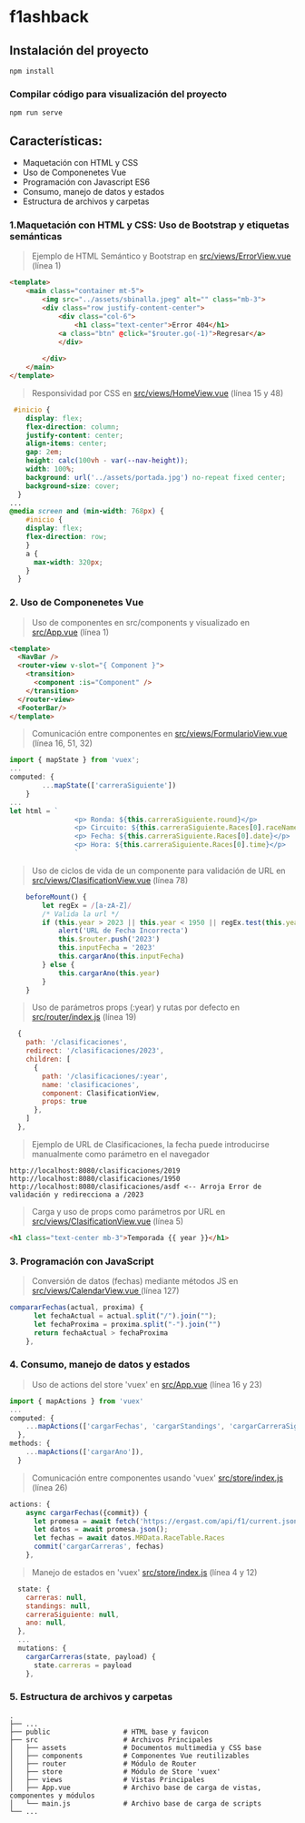 # f1ashback

## Instalación del proyecto
```
npm install
```

### Compilar código para visualización del proyecto
```
npm run serve
```

## Características:

* Maquetación con HTML y CSS
* Uso de Componenetes Vue
* Programación con Javascript ES6
* Consumo, manejo de datos y estados
* Estructura de archivos y carpetas


### 1.Maquetación con HTML y CSS: Uso de Bootstrap y etiquetas semánticas
> Ejemplo de HTML Semántico y Bootstrap en [src/views/ErrorView.vue](src/views/ErrorView.vue) (línea 1)
```html
<template>
    <main class="container mt-5">
        <img src="../assets/sbinalla.jpeg" alt="" class="mb-3">
        <div class="row justify-content-center">
            <div class="col-6">
                <h1 class="text-center">Error 404</h1>
            <a class="btn" @click="$router.go(-1)">Regresar</a>
            </div>
            
        </div>
    </main>
</template>
```
> Responsividad por CSS en [src/views/HomeView.vue](src/views/HomeView.vue) (línea 15 y 48)
```css
 #inicio {
    display: flex;
    flex-direction: column;
    justify-content: center;
    align-items: center;
    gap: 2em;
    height: calc(100vh - var(--nav-height));
    width: 100%;
    background: url('../assets/portada.jpg') no-repeat fixed center;
    background-size: cover;
  }
...
@media screen and (min-width: 768px) {
    #inicio {
    display: flex;
    flex-direction: row;
    }
    a {
      max-width: 320px;
    }
  }
```

### 2. Uso de Componenetes Vue
> Uso de componentes en src/components y visualizado en [src/App.vue](src/App.vue) (línea 1)
```html
<template>
  <NavBar />
  <router-view v-slot="{ Component }">
    <transition>
      <component :is="Component" />
    </transition>
  </router-view>
  <FooterBar/>
</template>
```

> Comunicación entre componentes en [src/views/FormularioView.vue](src/views/FormularioView.vue) (línea 16, 51, 32)
```js
import { mapState } from 'vuex';
...
computed: {
        ...mapState(['carreraSiguiente'])
    }
...
let html = `
                <p> Ronda: ${this.carreraSiguiente.round}</p>
                <p> Circuito: ${this.carreraSiguiente.Races[0].raceName}</p>
                <p> Fecha: ${this.carreraSiguiente.Races[0].date}</p>
                <p> Hora: ${this.carreraSiguiente.Races[0].time}</p>
                `
```

> Uso de ciclos de vida de un componente para validación de URL en [src/views/ClasificationView.vue](src/views/ClasificationView.vue) (línea 78)
```js
    beforeMount() {
        let regEx = /[a-zA-Z]/
        /* Valida la url */
        if (this.year > 2023 || this.year < 1950 || regEx.test(this.year)) {
            alert('URL de Fecha Incorrecta')
            this.$router.push('2023')
            this.inputFecha = '2023'
            this.cargarAno(this.inputFecha)
        } else {
            this.cargarAno(this.year)
        }
    }
``` 

> Uso de parámetros props (:year) y rutas por defecto en [src/router/index.js](src/router/index.js) (línea 19)
```js
  {
    path: '/clasificaciones',
    redirect: '/clasificaciones/2023',
    children: [
      {
        path: '/clasificaciones/:year',
        name: 'clasificaciones',
        component: ClasificationView,
        props: true
      },
    ]
  },
```

> Ejemplo de URL de Clasificaciones, la fecha puede introducirse manualmente como parámetro en el navegador
```
http://localhost:8080/clasificaciones/2019
http://localhost:8080/clasificaciones/1950
http://localhost:8080/clasificaciones/asdf <-- Arroja Error de validación y redirecciona a /2023
```

> Carga y uso de props como parámetros por URL en [src/views/ClasificationView.vue](src/views/ClasificationView.vue) (línea 5)

```html
<h1 class="text-center mb-3">Temporada {{ year }}</h1>
```

### 3. Programación con JavaScript

> Conversión de datos (fechas) mediante métodos JS en [src/views/CalendarView.vue ](src/views/CalendarView.vue) (línea 127)
```js
compararFechas(actual, proxima) {
      let fechaActual = actual.split("/").join("");
      let fechaProxima = proxima.split("-").join("")
      return fechaActual > fechaProxima
    },
```

### 4. Consumo, manejo de datos y estados 

> Uso de actions del store 'vuex' en [src/App.vue](src/App.vue) (línea 16 y 23)
```js
import { mapActions } from 'vuex'
...
computed: {
    ...mapActions(['cargarFechas', 'cargarStandings', 'cargarCarreraSiguiente']),
  },
methods: {
    ...mapActions(['cargarAno']),
  }
```

> Comunicación entre componentes usando 'vuex' [src/store/index.js](src/store/index.js) (línea 26)
```js
actions: {
    async cargarFechas({commit}) {
      let promesa = await fetch('https://ergast.com/api/f1/current.json')
      let datos = await promesa.json();
      let fechas = await datos.MRData.RaceTable.Races
      commit('cargarCarreras', fechas)
    },
```

> Manejo de estados en 'vuex' [src/store/index.js](src/store/index.js) (línea 4 y 12)
```js
  state: {
    carreras: null,
    standings: null,
    carreraSiguiente: null,
    ano: null,
  },
  ...
  mutations: {
    cargarCarreras(state, payload) {
      state.carreras = payload
    },
  ```
  
  ### 5. Estructura de archivos y carpetas
  
    .
    ├── ...
    ├── public                  # HTML base y favicon
    ├── src                     # Archivos Principales
    │   ├── assets              # Documentos multimedia y CSS base
    │   ├── components          # Componentes Vue reutilizables
    │   ├── router              # Módulo de Router
    │   ├── store               # Módulo de Store 'vuex'
    │   ├── views               # Vistas Principales
    │   ├── App.vue             # Archivo base de carga de vistas, componentes y módulos
    │   └── main.js             # Archivo base de carga de scripts
    └── ...
  
 

